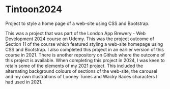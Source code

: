 # Tintoon2024
Project to style a home page of a web-site using CSS and Bootstrap.

This was a project that was part of the London App Brewery - Web Development 2024 course on Udemy. This was the project outcome of Section 11 of the course which featured styling a web-site homepage using CSS and Bootstrap. I also completed this project in an earlier version of this course in 2021. There is another repository on Github where the outcome of this project is available.
When completing this project in 2024, I was keen to retain some of the elements of my 2021 project. This included the alternating background colours of sections of the web-site, the carousel and my own illustrations of Looney Tunes and Wacky Races characters I had used in 2021.

